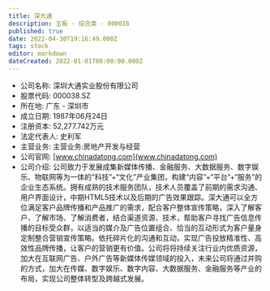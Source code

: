 ```yaml
---
title: 深大通
description: 主板 - 综合类 - 000038
published: true
date: 2022-04-30T19:16:49.000Z
tags: stock
editor: markdown
dateCreated: 2022-01-01T00:00:00.000Z
---
```


- 公司名称: 深圳大通实业股份有限公司
- 股票代码: 000038.SZ
- 所在地: 广东 - 深圳市
- 成立日期: 1987年06月24日
- 注册资本: 52,277.742万元
- 法定代表人: 史利军
- 主营业务: 主营业务:房地产开发与经营
- 公司官网: [www.chinadatong.com](www.chinadatong.com)
- 公司介绍: 公司致力于发展成集新媒体传播、金融服务、大数据服务、数字娱乐、物联网等为一体的“科技”+“文化”产业集团，构建“内容”+“平台”+“服务”的企业生态系统。拥有成熟的技术服务团队，技术人员覆盖了前期的需求沟通、用户界面设计，中期HTML5技术以及后期的广告效果跟踪。深大通可以全方位满足客户品牌传播和产品推广的需求，配合客户整体宣传策略，深入了解客户、了解市场、了解消费者，结合渠道资源、技术，帮助客户寻找广告信息传播的目标受众群，以适当的媒介及广告位置组合、恰当的互动形式为客户量身定制整合营销宣传策略。依托碎片化的沟通和互动，实现广告投放精准性、高效性品牌传播，让客户的营销更有价值。公司将将持续关注行业内优质资源，加大在互联网广告、户外广告等新媒体传媒领域的投入，未来公司将通过并购的方式，加大在传媒、数字娱乐、数字内容、大数据服务、金融服务等产业的布局，实现公司整体转型及跨越式发展。



